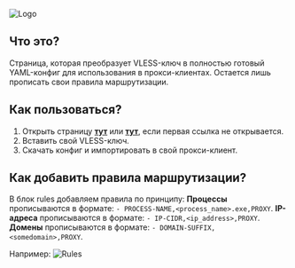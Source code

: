 ![Logo](https://i.ibb.co/wZFzxrd2/freeinternet.png)

## Что это?
Страница, которая преобразует VLESS-ключ в полностью готовый YAML-конфиг для использования в прокси-клиентах. Остается лишь прописать свои правила маршрутизации.

## Как пользоваться?
1. Открыть страницу [**тут**](https://rdf1337.xyz/tools/yaml-generator/) или [**тут**](), если первая ссылка не открывается.
2. Вставить свой VLESS-ключ.
3. Скачать конфиг и импортировать в свой прокси-клиент.

## Как добавить правила маршрутизации?
В блок rules добавляем правила по принципу:
**Процессы** прописываются в формате: `- PROCESS-NAME,<process_name>.exe,PROXY`.
**IP-адреса** прописываются в формате: `- IP-CIDR,<ip_address>,PROXY`.
**Домены** прописываются в формате: `- DOMAIN-SUFFIX,<somedomain>,PROXY`.

Например:
![Rules](https://eblo.id/uploads/gVeEfiQ.webp)
